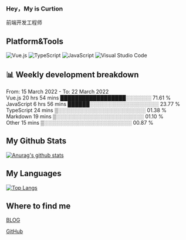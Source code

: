 ### Hey，My is Curtion
前端开发工程师
## Platform&Tools

![Vue.js](https://img.shields.io/badge/-Vue.js-4FC08D?style=flat-square&logo=Vue.js&logoColor=white)
![TypeScript](https://img.shields.io/badge/-TypeScript-007ACC?style=flat-square&logo=typescript&logoColor=white)
![JavaScript](https://img.shields.io/badge/-JavaScript-F7DF1E?style=flat-square&logo=javascript&logoColor=black)
![Visual Studio Code](https://img.shields.io/badge/-VSCode-007ACC?style=flat-square&logo=Visual-Studio-Code&logoColor=white)

## 📊 Weekly development breakdown

<!--START_SECTION:waka-->


From: 15 March 2022 - To: 22 March 2022
<br />
Vue.js       20 hrs 54 mins  ██████████████████░░░░░░░   71.61 %<br />
JavaScript   6 hrs 56 mins   ██████░░░░░░░░░░░░░░░░░░░   23.77 %<br />
TypeScript   24 mins         ▒░░░░░░░░░░░░░░░░░░░░░░░░   01.38 %<br />
Markdown     19 mins         ▒░░░░░░░░░░░░░░░░░░░░░░░░   01.10 %<br />
Other        15 mins         ▒░░░░░░░░░░░░░░░░░░░░░░░░   00.87 %<br />


<!--END_SECTION:waka-->

## My Github Stats

[![Anurag's github stats](https://github-readme-stats.vercel.app/api?username=curtion&count_private=true&show_icons=true&theme=onedark)](https://github.com/anuraghazra/github-readme-stats)

## My Languages

[![Top Langs](https://github-readme-stats.vercel.app/api/top-langs/?username=curtion&layout=compact)](https://github.com/anuraghazra/github-readme-stats)

## Where to find me

[BLOG](https://blog.3gxk.net)

[GitHub](https://github.com/Curtion)
